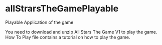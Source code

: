 # allStrarsTheGamePlayable
Playable Application of the game

You need to download and unzip All Stars The Game V1 to play the game.
How To Play file contains a tutorial on how to play the game.
